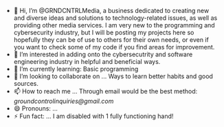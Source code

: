 - 👋 Hi, I’m @GRNDCNTRLMedia, a business dedicated to creating new and diverse ideas and solutions to technology-related issues, as well as providing other media services.
    I am very new to the programming and cybersecurity industry, but I will be posting my projects here so hopefully they can be of use to others for their own needs, or even if you want to check some of my code if you find areas for improvement.
- 👀 I’m interested in adding onto the cybersecutrity and software engineering industry in helpful and beneficial ways.
- 🌱 I’m currently learning: Basic programming
- 💞️ I’m looking to collaborate on ... Ways to learn better habits and good sources.
- 📫 How to reach me ... Through email would be the best method: _groundcontrolinquiries@gmail.com_
- 😄 Pronouns: ...
- ⚡ Fun fact: ... I am disabled with 1 fully functioning hand!

<!---
GRNDCNTRLMedia/GRNDCNTRLMedia is a ✨ special ✨ repository because its `README.md` (this file) appears on your GitHub profile.
You can click the Preview link to take a look at your changes.
--->
